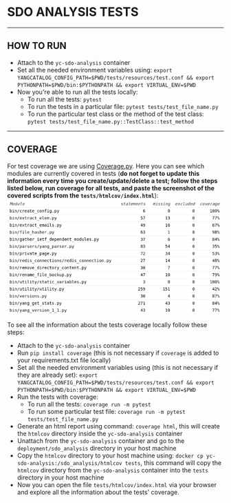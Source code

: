 # SDO ANALYSIS TESTS

---

## HOW TO RUN
- Attach to the ```yc-sdo-analysis``` container
- Set all the needed environment variables using: ```export YANGCATALOG_CONFIG_PATH=$PWD/tests/resources/test.conf && export PYTHONPATH=$PWD/bin:$PYTHONPATH && export VIRTUAL_ENV=$PWD```
- Now you're able to run all the tests locally:
  - To run all the tests: ```pytest```
  - To run the tests in a particular file: ```pytest tests/test_file_name.py```
  - To run the particular test class or the method of the test class: ```pytest tests/test_file_name.py::TestClass::test_method```

---

## COVERAGE
For test coverage we are using [Coverage.py](https://coverage.readthedocs.io/en/6.5.0/). Here you can see which modules are currently covered in tests (**do not forget to update this information every time you create/update/delete a test; follow the steps listed below, run coverage for all tests, and paste the screenshot of the covered scripts from the ```tests/htmlcov/index.html```**):
![img.png](tests_coverage.png)

To see all the information about the tests coverage locally follow these steps:
- Attach to the ```yc-sdo-analysis``` container
- Run ```pip install coverage``` (this is not necessary if ```coverage``` is added to your requirements.txt file locally)
- Set all the needed environment variables using (this is not necessary if they are already set): ```export YANGCATALOG_CONFIG_PATH=$PWD/tests/resources/test.conf && export PYTHONPATH=$PWD/bin:$PYTHONPATH && export VIRTUAL_ENV=$PWD```
- Run the tests with coverage:
  - To run all the tests: ```coverage run -m pytest```
  - To run some particular test file: ```coverage run -m pytest tests/test_file_name.py```
- Generate an html report using command: ```coverage html```, this will create the ```htmlcov``` directory inside the ```yc-sdo-analysis``` container
- Unattach from the ```yc-sdo-analysis``` container and go to the ```deployment/sdo_analysis``` directory in your host machine
- Copy the ```htmlcov``` directory to your host machine using: ```docker cp yc-sdo-analysis:/sdo_analysis/htmlcov tests```, this command will copy the ```htmlcov``` directory from the ```yc-sdo-analysis``` container into the ```tests``` directory in your host machine
- Now you can open the file ```tests/htmlcov/index.html``` via your browser and explore all the information about the tests' coverage.